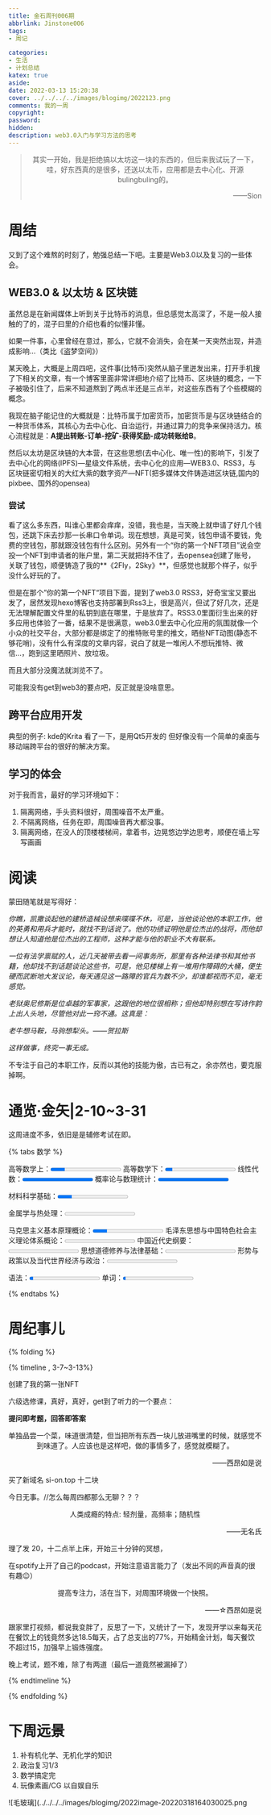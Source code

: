 ```yaml
---
title: 金石周刊006期
abbrlink: Jinstone006
tags:
- 周记

categories:
- 生活
- 计划总结
katex: true
aside: 
date: 2022-03-13 15:20:38
cover: ../../../../images/blogimg/2022123.png
comments: 我的一周
copyright:
password:
hidden: 
description: web3.0入门与学习方法的思考
---
```


> <center>其实一开始，我是拒绝搞以太坊这一块的东西的，但后来我试玩了一下，哇，好东西真的是很多，还送以太币，应用都是去中心化、开源bulingbuling的。</center>
> <p align="right">——Sion</p>

# 周结

又到了这个难熬的时刻了，勉强总结一下吧。主要是Web3.0以及复习的一些体会。



## WEB3.0 & 以太坊 & 区块链

虽然总是在新闻媒体上听到关于比特币的消息，但总感觉太高深了，不是一般人接触的了的，混子曰里的介绍也看的似懂非懂。

如果一件事，心里曾经在意过，那么，它就不会消失，会在某一天突然出现，并造成影响…（类比《盗梦空间》）

某天晚上，大概是上周四吧，这件事(比特币)突然从脑子里迸发出来，打开手机搜了下相关的文章，有一个博客里面非常详细地介绍了比特币、区块链的概念，一下子被吸引住了，后来不知道熬到了两点半还是三点半，对这些东西有了个些模糊的概念。

我现在脑子能记住的大概就是：比特币属于加密货币，加密货币是与区块链结合的一种货币体系，其核心为去中心化、自治运行，并通过算力的竞争来保持活力。核心流程就是：**A提出转账-订单-挖矿-获得奖励-成功转账给B**。

然后以太坊是区块链的大本营，在这些思想(去中心化、唯一性)的影响下，引发了去中心化的网络(IPFS)—星级文件系统，去中心化的应用—WEB3.0、RSS3，与区块链密切相关的大红大紫的数字资产—NFT(把多媒体文件铸造进区块链,国内的pixbee、国外的opensea)

### 尝试

看了这么多东西，叫谁心里都会痒痒，没错，我也是，当天晚上就申请了好几个钱包，还跳下床去抄那一长串口令单词。现在想想，真是可笑，钱包申请不要钱，免费的空钱包，那就跟没钱包有什么区别。另外有一个“你的第一个NFT项目”说会空投一个NFT到申请者的账户里，第二天就把持不住了，去opensea创建了账号，关联了钱包，顺便铸造了我的**《2Fly，2Sky》**，但感觉也就那个样子，似乎没什么好玩的了。

但是在那个”你的第一个NFT“项目下面，提到了web3.0 RSS3，好奇宝宝又要出发了，居然发现hexo博客也支持部署到Rss3上，很是高兴，但试了好几次，还是无法理解配置文件里的私钥到底在哪里，于是放弃了。RSS3.0里面衍生出来的好多应用也体验了一番，结果不是很满意，web3.0里去中心化应用的氛围就像一个小众的社交平台，大部分都是绑定了的推特账号里的推文，晒些NFT动图(静态不够花哨)，没有什么有深度的文章内容，说白了就是一堆闲人不想玩推特、微信…，跑到这里晒照片、放垃圾。

而且大部分没魔法就浏览不了。

可能我没有get到web3的要点吧，反正就是没啥意思。

## 跨平台应用开发

典型的例子: kde的Krita 看了一下，是用Qt5开发的
但好像没有一个简单的桌面与移动端跨平台的很好的解决方案。

## 学习的体会

对于我而言，最好的学习环境如下：

1. 隔离网络，手头资料很好，周围噪音不太严重。
2. 不隔离网络，任务在即，周围噪音再大都没事。
3. 隔离网络，在没人的顶楼楼梯间，拿着书，边晃悠边学边思考，顺便在墙上写写画画

# 阅读

蒙田随笔就是写得好：



*你瞧，凯撒谈起他的建桥造械设想来喋喋不休，可是，当他谈论他的本职工作，他的英勇和用兵才能时，就找不到话说了。他的功绩证明他是位杰出的战将，而他却想让人知道他是位杰出的工程师，这种才能与他的职业不大有联系。*

*一位有法学禀赋的人，近几天被带去看一间事务所，那里有各种法律书和其他书籍，他却找不到话题谈论这些书，可是，他见楼梯上有一堆用作障碍的大桶，便生硬而武断地大发议论，每天遇见这一路障的官兵为数不少，却谁都视而不见，毫无感觉。*

*老狱奥尼修斯是位卓越的军事家，这跟他的地位很相称；但他却特别想在写诗作韵上出人头地，尽管他对此一窍不通。这真是：*

*老牛想马鞍，马驹想犁头。——贺拉斯*

*这样做事，终究一事无成。*



不专注于自己的本职工作，反而以其他的技能为傲，古已有之，余亦然也，要克服掉啊。

# 通览·金矢|2-10~3-31

这周进度不多，依旧是是辅修考试在即。

{% tabs 数学 %}
<!-- tab 数学 -->

高等数学上：<progress max="100" value="20" id="progress"></progress>
高等数学下：<progress max="100" value="10" id="progress"></progress>
线性代数：<progress max="100" value="100" id="progress"></progress>
概率论与数理统计：<progress max="100" value="100" id="progress"></progress>

<!-- endtab -->

<!-- tab 专业课 -->

材料科学基础：<progress max="100" value="20" id="progress"></progress>

金属学与热处理：<progress max="100" value="0" id="progress"></progress>

<!-- endtab -->

<!-- tab 政治 -->

马克思主义基本原理概论：<progress max="100" value="20" id="progress"></progress>
毛泽东思想与中国特色社会主义理论体系概论：<progress max="100" value="0" id="progress"></progress>
中国近代史纲要：<progress max="100" value="0" id="progress"></progress>
思想道德修养与法律基础：<progress max="100" value="0" id="progress"></progress>
形势与政策以及当代世界经济与政治：<progress max="100" value="0" id="progress"></progress>

<!-- endtab -->

<!-- tab 英语 -->

语法：<progress max="100" value="5" id="progress"></progress>
单词：<progress max="100" value="4" id="progress"></progress>

<!-- endtab -->
{% endtabs %}

# 周纪事儿

{% folding %}

{% timeline ,  3-7~3-13%}

<!-- timeline 周一 -->

创建了我的第一张NFT

<!-- endtimeline -->
<!-- timeline 周二 -->
六级选修课，真好，真好，get到了听力的一个要点：

**提问即考题，回答即答案**

<!-- endtimeline -->

<!-- timeline 周三 -->

 <center>单独品尝一个菜，味道很清楚，但当把所有东西一块儿放进嘴里的时候，就感觉不到味道了。人应该也是这样吧，做的事情多了，感觉就模糊了。 </center>
 <p align="right">——西昂如是说</p>

买了新域名 si-on.top 十二块

<!-- endtimeline -->

<!-- timeline 周四 -->

今日无事。//怎么每周四都那么无聊？？？

<!-- endtimeline -->

<!-- timeline 周五 -->

 <center>人类成瘾的特点: 轻剂量，高频率；随机性
 </center>
 <p align="right">——无名氏</p>

理了发 20，十二点半上床，开始三十分钟的冥想，

<!-- endtimeline -->

<!-- timeline 周六 -->
在spotify上开了自己的podcast，开始注意语言能力了（发出不同的声音真的很有趣😉）
<!-- endtimeline -->

<!-- timeline 周日 -->

 <center>
提高专注力，活在当下，对周围环境做一个快照。
 </center>
 <p align="right">——☆西昂如是说</p>

跟家里打视频，都说我变胖了，反思了一下，又统计了一下，发现开学以来每天花在餐饮上的钱竟然多达18.5每天，占了总支出的77%，开始精金计划，每天餐饮不超过15，加强早上锻炼强度。

晚上考试，题不难，除了有两道（最后一道竟然被漏掉了）

<!-- endtimeline -->

{% endtimeline %}

{% endfolding %}

# 下周远景

1. 补有机化学、无机化学的知识
2. 政治复习1/3
3. 数学搞定完
4. 玩像素画/CG 以自娱自乐

![毛玻璃](../../../../images/blogimg/2022image-20220318164030025.png
